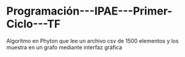 # Programación---IPAE---Primer-Ciclo---TF
Algoritmo en Phyton que lee un archivo csv de 1500 elementos y los muestra en un grafo mediante interfaz gráfica
